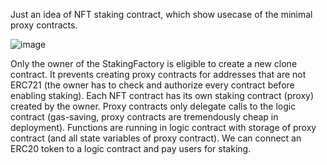 
Just an idea of NFT staking contract, which show usecase of the minimal proxy contracts. 

![image](https://user-images.githubusercontent.com/64146291/155851023-20d4ab9c-827c-4636-a74b-0f7ede132294.png)

Only the owner of the StakingFactory is eligible to create a new clone contract. It prevents creating proxy contracts for addresses that are not ERC721 (the owner has to check and authorize every contract before enabling staking). Each NFT contract has its own staking contract (proxy) created by the owner. Proxy contracts only delegate calls to the logic contract (gas-saving, proxy contracts are tremendously cheap in deployment). Functions are running in logic contract with storage of proxy contract (and all state variables of proxy contract). We can connect an ERC20 token to a logic contract and pay users for staking.
